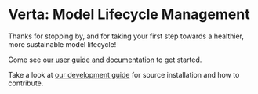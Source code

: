 # Verta: Model Lifecycle Management

Thanks for stopping by, and for taking your first step towards a healthier, more sustainable model lifecycle!

Come see [our user guide and documentation](https://docs.verta.ai/) to get started.

Take a look at [our development guide](https://github.com/VertaAI/modeldb/blob/master/client/CONTRIBUTING.md) for source installation and how to contribute.

